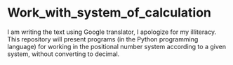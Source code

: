 # Work_with_system_of_calculation
I am writing the text using Google translator, I apologize for my illiteracy. This repository will present programs (in the Python programming language) for working in the positional number system according to a given system, without converting to decimal.
